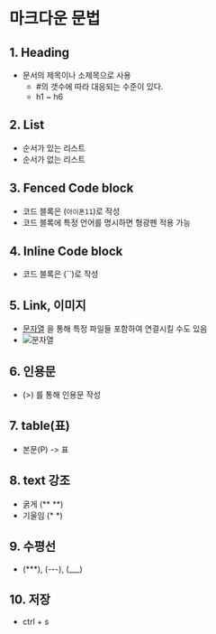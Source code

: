 # 마크다운 문법

## 1. Heading

- 문서의 제목이나 소제목으로 사용
  - #의 갯수에 따라 대응되는 수준이 있다.
  - h1 ~ h6



## 2. List

- 순서가 있는 리스트
- 순서가 없는 리스트



## 3. Fenced Code block

- 코드 블록은 (```아이폰11```)로 작성
- 코드 블록에 특정 언어를 명시하면 형광펜 적용 가능



## 4. Inline Code block

- 코드 블록은 (``)로 작성



## 5. Link, 이미지

- [문자열](url) 을 통해 특정 파일들 포함하여 연결시킬 수도 있음
- ![문자열](url)



## 6. 인용문

- (>) 를 통해 인용문 작성



## 7. table(표)

- 본문(P) -> 표



## 8. text 강조

- 굵게 (** **)
- 기울임 (* *)



## 9. 수평선

- (***), (---), (___) 



## 10. 저장

- ctrl + s